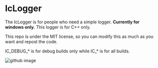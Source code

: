 # IcLogger
The IcLogger is for people who need a simple logger. **Currently for windows only.**
This logger is for C++ only.

This repo is under the MIT license, so you can modify this as much as you want and repost the code.

IC_DEBUG_* is for debug builds only while IC_* is for all builds.

![github image]()

